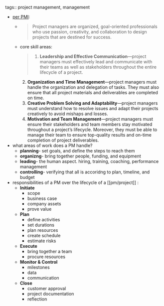 tags:: project management, management

- [per PMI](https://www.pmi.org/about/learn-about-pmi/who-are-project-managers):
	- > Project managers are organized, goal-oriented professionals who use passion, creativity, and collaboration to design projects that are destined for success.
	- core skill areas:
	  > 1. **Leadership and Effective Communication**—project managers must effectively lead and communicate with their teams as well as stakeholders throughout the entire lifecycle of a project.
	   2. **Organization and Time Management**—project managers must handle the organization and delegation of tasks. They must also ensure that all project materials and deliverables are completed on time. 
	   3. **Creative Problem Solving and Adaptability**—project managers must understand how to resolve issues and adapt their projects creatively to avoid mishaps and losses.
	   4. **Motivation and Team Management**—project managers must ensure their stakeholders and team members stay motivated throughout a project’s lifecycle. Moreover, they must be able to manage their team to ensure top-quality results and on-time completion of project deliverables.
- what areas of work does a PM handle?
	- **planning**- set goals, and define the steps to reach them
	- **organizng**- bring together people, funding, and equipment
	- **leading**- the human aspect. hiring, training, coaching, performance management
	- **controlling**- verifying that all is accoridng to plan, timeline, and budget
- responsibilities of a PM over the lifecycle of a [[pm/project]] :
	- **Initiate**
		- scope
		- business case
		- company assets
		- prove value
	- **Plan**
		- define activities
		- set durations
		- plan resources
		- create schedule
		- estimate risks
	- **Execute**
		- bring together a team
		- procure resources
	- **Monitor & Control**
		- milestones
		- data
		- communication
	- **Close**
		- customer approval
		- project documentation
		- reflection